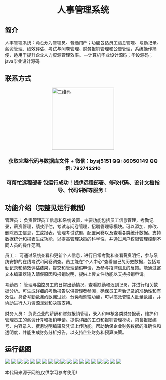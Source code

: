 <p><h1 align="center">人事管理系统</h1></p>

## 简介
人事管理系统：角色分为管理员、普通用户；功能包括员工信息管理、考勤记录、薪资管理、绩效评估、考试与问卷管理、财务报销管理和公告管理，系统操作简便，适用于提升企业人力资源管理效率。    --计算机毕业设计源码；毕设源码；java毕业设计源码


## 联系方式
<img src="https://bs-1329754181.cos.ap-shanghai.myqcloud.com/wx.jpg" alt="二维码" style="display: block; margin: 0 auto;" width="200px">
<p><h3 align="center">获取完整代码与数据库文件 + 微信：bysj5151 QQ: 86050149 QQ群: 783742310</h3></p>
<p><h3 align="center">可帮忙远程部署 包运行成功！提供远程部署、修改代码、设计文档指导、代码讲解等服务！</h3></p>

## 功能介绍（完整见运行截图）
管理员： 负责管理员工信息和系统设置，主要功能包括员工信息管理，考勤记录，薪资管理，绩效评估，考试与问卷管理，招聘管理等模块。可以添加、修改、删除员工信息，生成报表，管理考试试题，配置问卷以及查看各类统计数据。支持数据统计和报表生成功能，以提高管理决策的科学性，并通过用户权限管理控制不同人员的操作范围。

员工： 可通过系统查看和更新个人信息，进行日常考勤和查看薪资明细，参与系统安排的在线考试和问卷调查。员工能在“个人中心”查看自己的历史数据，包括考勤记录和绩效评估结果，提交和管理请假申请，及参与招聘信息的反馈。能通过富文本编辑器输入请假原因和报销说明，提供上传文件功能以支持报销申请。

考勤员： 管理与监控员工的日常出勤情况，查看缺勤和迟到记录，并进行相关数据分析。可生成详细的考勤报告以供管理者参阅，确保员工考勤记录的准确性和有效性。具备考勤数据的数据过滤、分类和整理功能，可以高效管理大批量数据，并协助进行人力资源规划和决策支持。

财务人员： 负责企业的薪酬和财务报销管理，录入和审核各类财务报表，维护和管理员工的薪资计算和报销申请。提供详细的工资和报销管理模块，包含报账编号、内容录入、费用说明编辑及凭证上传功能。帮助确保企业财务数据的准确性和透明度，并能生成财务分析报告，以支持企业财务和预算决策。


## 运行截图
![](https://bs-1329754181.cos.ap-shanghai.myqcloud.com/spring/HumanResourceManagementSystem/img/001.jpg)
![](https://bs-1329754181.cos.ap-shanghai.myqcloud.com/spring/HumanResourceManagementSystem/img/002.jpg)
![](https://bs-1329754181.cos.ap-shanghai.myqcloud.com/spring/HumanResourceManagementSystem/img/003.jpg)
![](https://bs-1329754181.cos.ap-shanghai.myqcloud.com/spring/HumanResourceManagementSystem/img/004.jpg)
![](https://bs-1329754181.cos.ap-shanghai.myqcloud.com/spring/HumanResourceManagementSystem/img/005.jpg)
![](https://bs-1329754181.cos.ap-shanghai.myqcloud.com/spring/HumanResourceManagementSystem/img/006.jpg)
![](https://bs-1329754181.cos.ap-shanghai.myqcloud.com/spring/HumanResourceManagementSystem/img/007.jpg)
![](https://bs-1329754181.cos.ap-shanghai.myqcloud.com/spring/HumanResourceManagementSystem/img/008.jpg)
![](https://bs-1329754181.cos.ap-shanghai.myqcloud.com/spring/HumanResourceManagementSystem/img/009.jpg)
![](https://bs-1329754181.cos.ap-shanghai.myqcloud.com/spring/HumanResourceManagementSystem/img/010.jpg)
![](https://bs-1329754181.cos.ap-shanghai.myqcloud.com/spring/HumanResourceManagementSystem/img/011.jpg)
![](https://bs-1329754181.cos.ap-shanghai.myqcloud.com/spring/HumanResourceManagementSystem/img/012.jpg)
![](https://bs-1329754181.cos.ap-shanghai.myqcloud.com/spring/HumanResourceManagementSystem/img/013.jpg)
![](https://bs-1329754181.cos.ap-shanghai.myqcloud.com/spring/HumanResourceManagementSystem/img/014.jpg)
![](https://bs-1329754181.cos.ap-shanghai.myqcloud.com/spring/HumanResourceManagementSystem/img/015.jpg)
![](https://bs-1329754181.cos.ap-shanghai.myqcloud.com/spring/HumanResourceManagementSystem/img/016.jpg)
![](https://bs-1329754181.cos.ap-shanghai.myqcloud.com/spring/HumanResourceManagementSystem/img/017.jpg)
![](https://bs-1329754181.cos.ap-shanghai.myqcloud.com/spring/HumanResourceManagementSystem/img/018.jpg)
![](https://bs-1329754181.cos.ap-shanghai.myqcloud.com/spring/HumanResourceManagementSystem/img/019.jpg)

<p>本代码来源于网络,仅供学习参考使用!</p>
